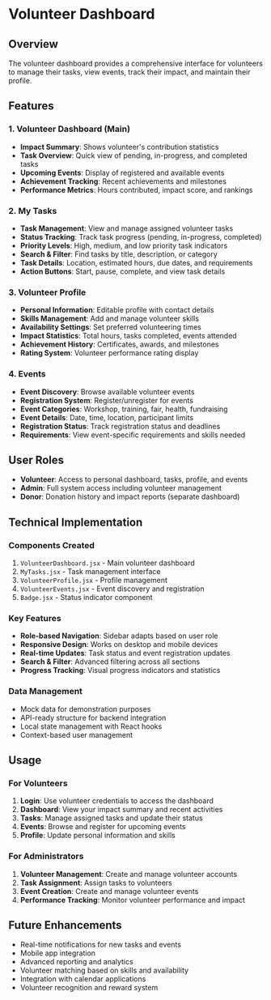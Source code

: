 # Volunteer Dashboard

## Overview
The volunteer dashboard provides a comprehensive interface for volunteers to manage their tasks, view events, track their impact, and maintain their profile.

## Features

### 1. Volunteer Dashboard (Main)
- **Impact Summary**: Shows volunteer's contribution statistics
- **Task Overview**: Quick view of pending, in-progress, and completed tasks
- **Upcoming Events**: Display of registered and available events
- **Achievement Tracking**: Recent achievements and milestones
- **Performance Metrics**: Hours contributed, impact score, and rankings

### 2. My Tasks
- **Task Management**: View and manage assigned volunteer tasks
- **Status Tracking**: Track task progress (pending, in-progress, completed)
- **Priority Levels**: High, medium, and low priority task indicators
- **Search & Filter**: Find tasks by title, description, or category
- **Task Details**: Location, estimated hours, due dates, and requirements
- **Action Buttons**: Start, pause, complete, and view task details

### 3. Volunteer Profile
- **Personal Information**: Editable profile with contact details
- **Skills Management**: Add and manage volunteer skills
- **Availability Settings**: Set preferred volunteering times
- **Impact Statistics**: Total hours, tasks completed, events attended
- **Achievement History**: Certificates, awards, and milestones
- **Rating System**: Volunteer performance rating display

### 4. Events
- **Event Discovery**: Browse available volunteer events
- **Registration System**: Register/unregister for events
- **Event Categories**: Workshop, training, fair, health, fundraising
- **Event Details**: Date, time, location, participant limits
- **Registration Status**: Track registration status and deadlines
- **Requirements**: View event-specific requirements and skills needed

## User Roles
- **Volunteer**: Access to personal dashboard, tasks, profile, and events
- **Admin**: Full system access including volunteer management
- **Donor**: Donation history and impact reports (separate dashboard)

## Technical Implementation

### Components Created
1. `VolunteerDashboard.jsx` - Main volunteer dashboard
2. `MyTasks.jsx` - Task management interface
3. `VolunteerProfile.jsx` - Profile management
4. `VolunteerEvents.jsx` - Event discovery and registration
5. `Badge.jsx` - Status indicator component

### Key Features
- **Role-based Navigation**: Sidebar adapts based on user role
- **Responsive Design**: Works on desktop and mobile devices
- **Real-time Updates**: Task status and event registration updates
- **Search & Filter**: Advanced filtering across all sections
- **Progress Tracking**: Visual progress indicators and statistics

### Data Management
- Mock data for demonstration purposes
- API-ready structure for backend integration
- Local state management with React hooks
- Context-based user management

## Usage

### For Volunteers
1. **Login**: Use volunteer credentials to access the dashboard
2. **Dashboard**: View your impact summary and recent activities
3. **Tasks**: Manage assigned tasks and update their status
4. **Events**: Browse and register for upcoming events
5. **Profile**: Update personal information and skills

### For Administrators
1. **Volunteer Management**: Create and manage volunteer accounts
2. **Task Assignment**: Assign tasks to volunteers
3. **Event Creation**: Create and manage volunteer events
4. **Performance Tracking**: Monitor volunteer performance and impact

## Future Enhancements
- Real-time notifications for new tasks and events
- Mobile app integration
- Advanced reporting and analytics
- Volunteer matching based on skills and availability
- Integration with calendar applications
- Volunteer recognition and reward system